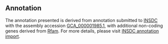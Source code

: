 

Annotation
----------

The annotation presented is derived from annotation submitted to
[INSDC](http://www.insdc.org) with the assembly accession
[GCA\_000001985.1](http://www.ebi.ac.uk/ena/data/view/GCA_000001985.1),
with additional non-coding genes derived from
[Rfam](http://rfam.xfam.org/). For more details, please visit [INSDC
annotation
import](http://ensemblgenomes.org/info/data/insdc_annotation).
